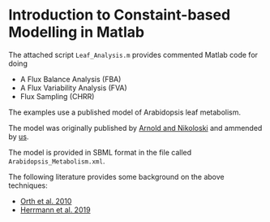 # Introduction to Constaint-based Modelling in Matlab

The attached script `Leaf_Analysis.m` provides commented Matlab code for doing
- A Flux Balance Analysis (FBA)
- A Flux Variability Analysis (FVA)
- Flux Sampling (CHRR)

The examples use a published model of Arabidopsis leaf metabolism. 

The model was originally published by [Arnold and Nikoloski](https://pubmed.ncbi.nlm.nih.gov/24808102/) and ammended by [us](https://www.nature.com/articles/s41540-019-0109-0). 

The model is provided in SBML format in the file called `Arabidopsis_Metabolism.xml`.

The following literature provides some background on the above techniques: 
- [Orth et al. 2010](https://www.ncbi.nlm.nih.gov/pmc/articles/PMC3108565/)
- [Herrmann et al. 2019](https://www.nature.com/articles/s41540-019-0109-0)
